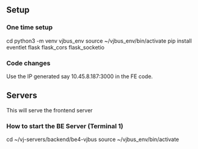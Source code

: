 
## Setup 

### One time setup

cd
python3 -m venv vjbus_env
source ~/vjbus_env/bin/activate
pip install eventlet flask flask_cors flask_socketio


### Code changes
Use the IP generated say 10.45.8.187:3000 in the FE code. 

## Servers

This will serve the frontend server 

### How to start the BE Server  (Terminal 1)

cd ~/vj-servers/backend/be4-vjbus
source ~/vjbus_env/bin/activate


